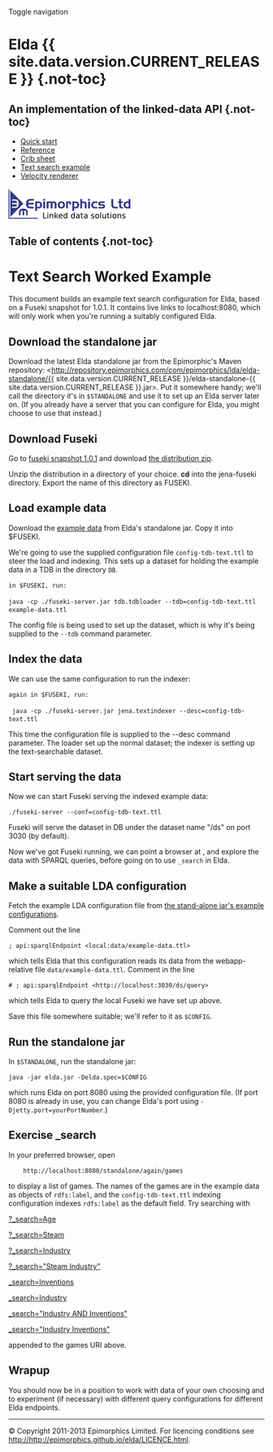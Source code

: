 Toggle navigation

Elda {{ site.data.version.CURRENT_RELEASE }} {.not-toc}
===========

An implementation of the linked-data API {.not-toc}
----------------------------------------

-   [Quick start](index.html)
-   [Reference](reference.html)
-   [Crib sheet](cribsheet.html)
-   [Text search example](search-example.html)
-   [Velocity renderer](velocity.html)

![Epimorphics.com](epilogo-240.png)

Table of contents {.not-toc}
-----------------

Text Search Worked Example
==========================

This document builds an example text search configuration for Elda,
based on a Fuseki snapshot for 1.0.1. It contains live links to
localhost:8080, which will only work when you're running a suitably
configured Elda.

Download the standalone jar
---------------------------

Download the latest Elda standalone jar from the Epimorphic's Maven
repository:
<http://repository.epimorphics.com/com/epimorphics/lda/elda-standalone/{{ site.data.version.CURRENT_RELEASE }}/elda-standalone-{{ site.data.version.CURRENT_RELEASE }}.jar>.
Put it somewhere handy; we'll call the directory it's in `$STANDALONE`
and use it to set up an Elda server later on. (If you already have a
server that you can configure for Elda, you might choose to use that
instead.)

Download Fuseki
---------------

Go to [fuseki snapshot
1.0.1](https://repository.apache.org/content/repositories/snapshots/org/apache/jena/jena-fuseki/1.0.1-SNAPSHOT/)
and download [the distribution
zip](https://repository.apache.org/content/repositories/snapshots/org/apache/jena/jena-fuseki/1.0.1-SNAPSHOT/jena-fuseki-1.0.1-20130914.081056-2-distribution.zip).

Unzip the distribution in a directory of your choice. **cd** into the
jena-fuseki directory. Export the name of this directory as FUSEKI.

Load example data
-----------------

Download the [example
data](https://code.google.com/p/elda/source/browse/elda-standalone/src/main/webapp/data/example-data.ttl)
from Elda's standalone jar. Copy it into \$FUSEKI.

We're going to use the supplied configuration file `config-tdb-text.ttl`
to steer the load and indexing. This sets up a dataset for holding the
example data in a TDB in the directory `DB`.

    in $FUSEKI, run:

    java -cp ./fuseki-server.jar tdb.tdbloader --tdb=config-tdb-text.ttl example-data.ttl

The config file is being used to set up the dataset, which is why it's
being supplied to the `--tdb` command parameter.

Index the data
--------------

We can use the same configuration to run the indexer:

    again in $FUSEKI, run:

     java -cp ./fuseki-server.jar jena.textindexer --desc=config-tdb-text.ttl

This time the configuration file is supplied to the --desc command
parameter. The loader set up the normal dataset; the indexer is setting
up the text-searchable dataset.

Start serving the data
----------------------

Now we can start Fuseki serving the indexed example data:

    ./fuseki-server --conf=config-tdb-text.ttl

Fuseki will serve the dataset in DB under the dataset name "/ds" on port
3030 (by default).

Now we've got Fuseki running, we can point a browser at
[](http://localhost:3030/sparql.tpl), and explore the data with SPARQL
queries, before going on to use `_search` in Elda.

Make a suitable LDA configuration
---------------------------------

Fetch the example LDA configuration file from [the stand-alone jar's
example
configurations](https://code.google.com/p/elda/source/browse/elda-standalone/src/main/webapp/specs/hello-again-world.ttl).

Comment out the line

    ; api:sparqlEndpoint <local:data/example-data.ttl>

which tells Elda that this configuration reads its data from the
webapp-relative file `data/example-data.ttl`. Comment in the line

    # ; api:sparqlEndpoint <http://localhost:3030/ds/query>

which tells Elda to query the local Fuseki we have set up above.

Save this file somewhere suitable; we'll refer to it as `$CONFIG`.

Run the standalone jar
----------------------

In `$STANDALONE`, run the standalone jar:

    java -jar elda.jar -Delda.spec=$CONFIG

which runs Elda on port 8080 using the provided configuration file. (If
port 8080 is already in use, you can change Elda's port using
`-Djetty.port=yourPortNumber`.)

Exercise \_search
-----------------

In your preferred browser, open

        http://localhost:8080/standalone/again/games

to display a list of games. The names of the games are in the example
data as objects of `rdfs:label`, and the `config-tdb-text.ttl` indexing
configuration indexes `rdfs:label` as the default field. Try searching
with

[?\_search=Age](http://localhost:8080/standalone/again/games?_search=Age)

[?\_search=Steam](http://localhost:8080/standalone/again/games?_search=Steam)

[?\_search=Industry](http://localhost:8080/standalone/again/games?_search=Industry)

[?\_search="Steam
Industry"](http://localhost:8080/standalone/again/games?_search=Steam%20Industry)

[\_search=Inventions](http://localhost:8080/standalone/again/games?_search=Inventions)

[\_search=Industry](http://localhost:8080/standalone/again/games?_search=Industry)

[\_search="Industry AND
Inventions"](http://localhost:8080/standalone/again/games?_search=Industry%20AND%20Inventions)

[\_search="Industry
Inventions"](http://localhost:8080/standalone/again/games?_search=Industry%20Inventions)

appended to the games URI above.

Wrapup
------

You should now be in a position to work with data of your own choosing
and to experiment (if necessary) with different query configurations for
different Elda endpoints.

* * * * *

© Copyright 2011-2013 Epimorphics Limited. For licencing conditions see
<http://http://epimorphics.github.io/elda/LICENCE.html>.

